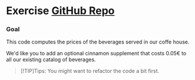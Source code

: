 # Exercise [GitHub Repo](https://github.com/Codesai/practice_program/tree/master/katas_java/05-refactoring-awful-inheritance-use-with-beverage-prices-kata)

### Goal

This code computes the prices of the beverages served in our coffe house.

We'd like you to add an optional cinnamon supplement that costs 0.05€ to all our existing catalog of beverages.

> [!TIP]Tips:
> You might want to refactor the code a bit first.

